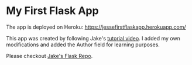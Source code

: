 # My First Flask App

The app is deployed on Heroku: https://jessefirstflaskapp.herokuapp.com/

This app was created by following Jake's [tutorial video](https://www.youtube.com/watch?v=Z1RJmh_OqeA). I added my own modifications and added the Author field for learning purposes.

Please checkout [Jake's Flask Repo](https://github.com/jakerieger/FlaskIntroduction).
